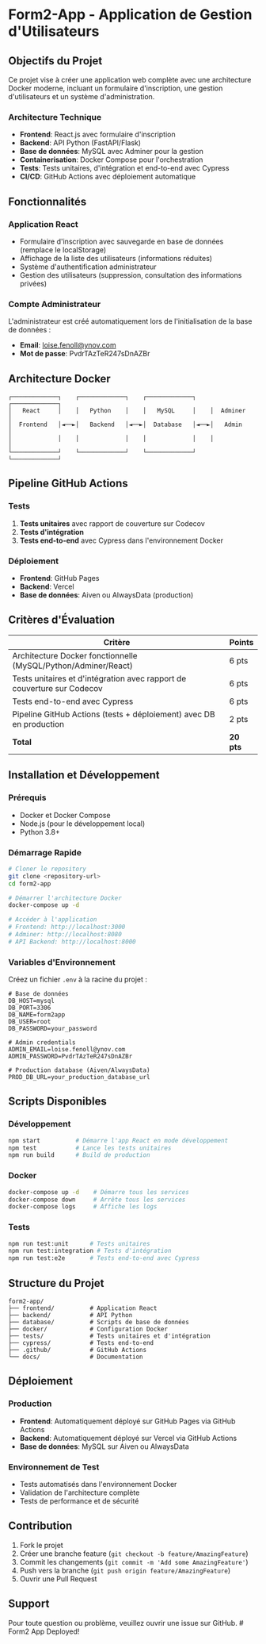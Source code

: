 # Form2-App - Application de Gestion d'Utilisateurs

## Objectifs du Projet

Ce projet vise à créer une application web complète avec une architecture Docker moderne, incluant un formulaire d'inscription, une gestion d'utilisateurs et un système d'administration.

### Architecture Technique

- **Frontend**: React.js avec formulaire d'inscription
- **Backend**: API Python (FastAPI/Flask)
- **Base de données**: MySQL avec Adminer pour la gestion
- **Containerisation**: Docker Compose pour l'orchestration
- **Tests**: Tests unitaires, d'intégration et end-to-end avec Cypress
- **CI/CD**: GitHub Actions avec déploiement automatique

## Fonctionnalités

### Application React
- Formulaire d'inscription avec sauvegarde en base de données (remplace le localStorage)
- Affichage de la liste des utilisateurs (informations réduites)
- Système d'authentification administrateur
- Gestion des utilisateurs (suppression, consultation des informations privées)

### Compte Administrateur
L'administrateur est créé automatiquement lors de l'initialisation de la base de données :
- **Email**: loise.fenoll@ynov.com
- **Mot de passe**: PvdrTAzTeR247sDnAZBr

## Architecture Docker

```
┌─────────────┐    ┌─────────────┐    ┌─────────────┐    ┌─────────────┐
│   React     │    │   Python    │    │   MySQL     │    │  Adminer    │
│  Frontend   │◄──►│   Backend   │◄──►│  Database   │◄──►│   Admin     │
│             │    │             │    │             │    │             │
└─────────────┘    └─────────────┘    └─────────────┘    └─────────────┘
```

## Pipeline GitHub Actions

### Tests
1. **Tests unitaires** avec rapport de couverture sur Codecov
2. **Tests d'intégration** 
3. **Tests end-to-end** avec Cypress dans l'environnement Docker

### Déploiement
- **Frontend**: GitHub Pages
- **Backend**: Vercel
- **Base de données**: Aiven ou AlwaysData (production)

## Critères d'Évaluation

| Critère | Points |
|---------|--------|
| Architecture Docker fonctionnelle (MySQL/Python/Adminer/React) | 6 pts |
| Tests unitaires et d'intégration avec rapport de couverture sur Codecov | 6 pts |
| Tests end-to-end avec Cypress | 6 pts |
| Pipeline GitHub Actions (tests + déploiement) avec DB en production | 2 pts |
| **Total** | **20 pts** |

## Installation et Développement

### Prérequis
- Docker et Docker Compose
- Node.js (pour le développement local)
- Python 3.8+

### Démarrage Rapide

```bash
# Cloner le repository
git clone <repository-url>
cd form2-app

# Démarrer l'architecture Docker
docker-compose up -d

# Accéder à l'application
# Frontend: http://localhost:3000
# Adminer: http://localhost:8080
# API Backend: http://localhost:8000
```

### Variables d'Environnement

Créez un fichier `.env` à la racine du projet :

```env
# Base de données
DB_HOST=mysql
DB_PORT=3306
DB_NAME=form2app
DB_USER=root
DB_PASSWORD=your_password

# Admin credentials
ADMIN_EMAIL=loise.fenoll@ynov.com
ADMIN_PASSWORD=PvdrTAzTeR247sDnAZBr

# Production database (Aiven/AlwaysData)
PROD_DB_URL=your_production_database_url
```

## Scripts Disponibles

### Développement
```bash
npm start          # Démarre l'app React en mode développement
npm test           # Lance les tests unitaires
npm run build      # Build de production
```

### Docker
```bash
docker-compose up -d    # Démarre tous les services
docker-compose down     # Arrête tous les services
docker-compose logs     # Affiche les logs
```

### Tests
```bash
npm run test:unit      # Tests unitaires
npm run test:integration # Tests d'intégration
npm run test:e2e       # Tests end-to-end avec Cypress
```

## Structure du Projet

```
form2-app/
├── frontend/          # Application React
├── backend/           # API Python
├── database/          # Scripts de base de données
├── docker/            # Configuration Docker
├── tests/             # Tests unitaires et d'intégration
├── cypress/           # Tests end-to-end
├── .github/           # GitHub Actions
└── docs/              # Documentation
```

## Déploiement

### Production
- **Frontend**: Automatiquement déployé sur GitHub Pages via GitHub Actions
- **Backend**: Automatiquement déployé sur Vercel via GitHub Actions
- **Base de données**: MySQL sur Aiven ou AlwaysData

### Environnement de Test
- Tests automatisés dans l'environnement Docker
- Validation de l'architecture complète
- Tests de performance et de sécurité

## Contribution

1. Fork le projet
2. Créer une branche feature (`git checkout -b feature/AmazingFeature`)
3. Commit les changements (`git commit -m 'Add some AmazingFeature'`)
4. Push vers la branche (`git push origin feature/AmazingFeature`)
5. Ouvrir une Pull Request

## Support

Pour toute question ou problème, veuillez ouvrir une issue sur GitHub. # Form2 App Deployed!
